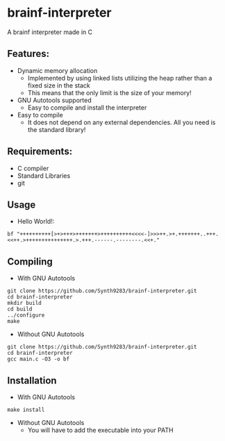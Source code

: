 # brainf-interpreter
A brainf interpreter made in C
## Features:
- Dynamic memory allocation
    - Implemented by using linked lists utilizing the heap rather than a fixed size in the stack
    - This means that the only limit is the size of your memory!
- GNU Autotools supported
    - Easy to compile and install the interpreter
- Easy to compile
    - It does not depend on any external dependencies. All you need is the standard library!
## Requirements:
- C compiler
- Standard Libraries
- git
## Usage
- Hello World!:
```
bf "++++++++++[>+>+++>+++++++>++++++++++<<<<-]>>>++.>+.+++++++..+++.<<++.>+++++++++++++++.>.+++.------.--------.<<+."
```
## Compiling
- With GNU Autotools
```
git clone https://github.com/Synth9283/brainf-interpreter.git
cd brainf-interpreter
mkdir build
cd build
../configure
make
```
- Without GNU Autotools
```
git clone https://github.com/Synth9283/brainf-interpreter.git
cd brainf-interpreter
gcc main.c -O3 -o bf
```
## Installation
- With GNU Autotools
```
make install
```
- Without GNU Autotools
    - You will have to add the executable into your PATH
